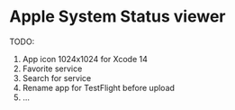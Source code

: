 # Apple System Status viewer

TODO:

1. App icon 1024x1024 for Xcode 14
2. Favorite service
3. Search for service
4. Rename app for TestFlight before upload
5. ...
